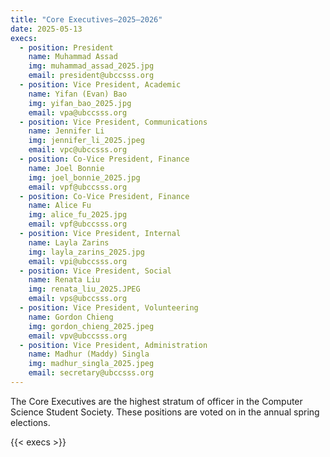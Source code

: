 ```yaml
---
title: "Core Executives—2025–2026"
date: 2025-05-13
execs:
  - position: President
    name: Muhammad Assad
    img: muhammad_assad_2025.jpg
    email: president@ubccsss.org
  - position: Vice President, Academic
    name: Yifan (Evan) Bao
    img: yifan_bao_2025.jpg
    email: vpa@ubccsss.org
  - position: Vice President, Communications
    name: Jennifer Li
    img: jennifer_li_2025.jpeg
    email: vpc@ubccsss.org
  - position: Co-Vice President, Finance
    name: Joel Bonnie
    img: joel_bonnie_2025.jpg
    email: vpf@ubccsss.org
  - position: Co-Vice President, Finance
    name: Alice Fu
    img: alice_fu_2025.jpg
    email: vpf@ubccsss.org
  - position: Vice President, Internal
    name: Layla Zarins
    img: layla_zarins_2025.jpg
    email: vpi@ubccsss.org
  - position: Vice President, Social
    name: Renata Liu
    img: renata_liu_2025.JPEG
    email: vps@ubccsss.org
  - position: Vice President, Volunteering
    name: Gordon Chieng
    img: gordon_chieng_2025.jpeg
    email: vpv@ubccsss.org
  - position: Vice President, Administration
    name: Madhur (Maddy) Singla
    img: madhur_singla_2025.jpeg
    email: secretary@ubccsss.org
---
```


The Core Executives are the highest stratum of officer in the Computer Science Student Society. These positions are voted on in the annual spring elections.

{{< execs >}}
